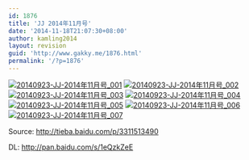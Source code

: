 ```yaml
---
id: 1876
title: 'JJ 2014年11月号'
date: '2014-11-18T21:07:30+08:00'
author: kamling2014
layout: revision
guid: 'http://www.gakky.me/1876.html'
permalink: '/?p=1876'
---
```


[![20140923-JJ-2014年11月号_001](http://www.yui-aragaki.org/wp-content/uploads/2014/11/20140923-JJ-2014年11月号_001.jpg)](http://www.yui-aragaki.org/wp-content/uploads/2014/11/20140923-JJ-2014年11月号_001.jpg) [![20140923-JJ-2014年11月号_002](http://www.yui-aragaki.org/wp-content/uploads/2014/11/20140923-JJ-2014年11月号_002.jpg)](http://www.yui-aragaki.org/wp-content/uploads/2014/11/20140923-JJ-2014年11月号_002.jpg) [![20140923-JJ-2014年11月号_003](http://www.yui-aragaki.org/wp-content/uploads/2014/11/20140923-JJ-2014年11月号_003.jpg)](http://www.yui-aragaki.org/wp-content/uploads/2014/11/20140923-JJ-2014年11月号_003.jpg) [![20140923-JJ-2014年11月号_004](http://www.yui-aragaki.org/wp-content/uploads/2014/11/20140923-JJ-2014年11月号_004.jpg)](http://www.yui-aragaki.org/wp-content/uploads/2014/11/20140923-JJ-2014年11月号_004.jpg) [![20140923-JJ-2014年11月号_005](http://www.yui-aragaki.org/wp-content/uploads/2014/11/20140923-JJ-2014年11月号_005.jpg)](http://www.yui-aragaki.org/wp-content/uploads/2014/11/20140923-JJ-2014年11月号_005.jpg) [![20140923-JJ-2014年11月号_006](http://www.yui-aragaki.org/wp-content/uploads/2014/11/20140923-JJ-2014年11月号_006.jpg)](http://www.yui-aragaki.org/wp-content/uploads/2014/11/20140923-JJ-2014年11月号_006.jpg) [![20140923-JJ-2014年11月号_007](http://www.yui-aragaki.org/wp-content/uploads/2014/11/20140923-JJ-2014年11月号_007.jpg)](http://www.yui-aragaki.org/wp-content/uploads/2014/11/20140923-JJ-2014年11月号_007.jpg)

Source: <http://tieba.baidu.com/p/3311513490>

DL: <http://pan.baidu.com/s/1eQzkZeE>
